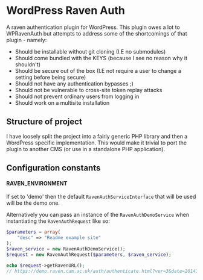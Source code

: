 WordPress Raven Auth
====================

A raven authentication plugin for WordPress. This plugin owes a lot to
WPRavenAuth but attempts to address some of the shortcomings of that plugin -
namely:

 - Should be installable without git cloning (I.E no submodules)
 - Should come bundled with the KEYS (because I see no reason why it shouldn't)
 - Should be secure out of the box (I.E not require a user to change a setting
   before being secure)
 - Should not have any authentication bypasses ;)
 - Should not be vulnerable to cross-site token replay attacks
 - Should not prevent ordinary users from logging in
 - Should work on a multisite installation


## Structure of project

I have loosely split the project into a fairly generic PHP library and then a 
WordPress specific implementation. This would make it trivial to port the plugin 
to another CMS (or use in a standalone PHP application).


## Configuration constants

#### RAVEN_ENVIRONMENT

If set to 'demo' then the default `RavenAuthServiceInterface` that will be used 
will be the demo one.

Alternatively you can pass an instance of the `RavenAuthDemoService` when 
instantiating the `RavenAuthRequest` like so:

```php
$parameters = array(
    "desc" => "Readme example site"
);
$raven_service = new RavenAuthDemoService();
$request = new RavenAuthRequest($parameters, $raven_service);

echo $request->getRavenURL();
// https://demo.raven.cam.ac.uk/auth/authenticate.html?ver=3&date=20141003131322z&desc=Readme%20example%20site&url=https%3A%2F%2Fexample.com
``` 
